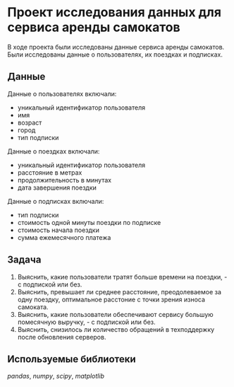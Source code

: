 # Проект исследования данных для сервиса аренды самокатов

В ходе проекта были исследованы данные сервиса аренды самокатов. Были исследованы данные о пользователях, их поездках и подписках.

## Данные

Данные о пользователях включали:
- уникальный идентификатор пользователя
- имя
- возраст
- город
- тип подписки

Данные о поездках включали:
- уникальный идентификатор пользователя
- расстояние в метрах
- продолжительность в минутах
- дата завершения поездки

Данные о подписках включали:
- тип подписки
- стоимость одной минуты поездки по подписке
- стоимость начала поездки
- сумма ежемесячного платежа

## Задача

1. Выяснить, какие пользователи тратят больше времени на поездки, - с подпиской или без.
2. Выяснить, превышает ли среднее расстояние, преодолеваемое за одну поездку, оптимальное расстоние с точки зрения износа самоката.
3. Выяснить, какие пользователи обеспечивают сервису большую помесячную выручку, - с подпиской или без.
4. Выяснить, снизилось ли количество обращений в техподдержку после обновления серверов.

## Используемые библиотеки
*pandas*, *numpy*, *scipy*, *matplotlib*
